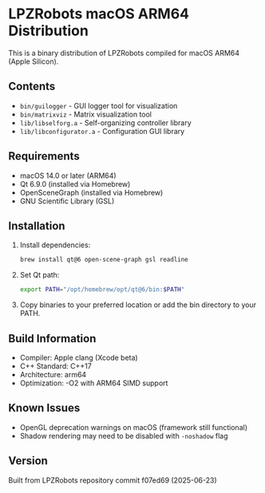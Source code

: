 # LPZRobots macOS ARM64 Distribution

This is a binary distribution of LPZRobots compiled for macOS ARM64 (Apple Silicon).

## Contents

- `bin/guilogger` - GUI logger tool for visualization
- `bin/matrixviz` - Matrix visualization tool
- `lib/libselforg.a` - Self-organizing controller library
- `lib/libconfigurator.a` - Configuration GUI library

## Requirements

- macOS 14.0 or later (ARM64)
- Qt 6.9.0 (installed via Homebrew)
- OpenSceneGraph (installed via Homebrew)
- GNU Scientific Library (GSL)

## Installation

1. Install dependencies:
   ```bash
   brew install qt@6 open-scene-graph gsl readline
   ```

2. Set Qt path:
   ```bash
   export PATH="/opt/homebrew/opt/qt@6/bin:$PATH"
   ```

3. Copy binaries to your preferred location or add the bin directory to your PATH.

## Build Information

- Compiler: Apple clang (Xcode beta)
- C++ Standard: C++17
- Architecture: arm64
- Optimization: -O2 with ARM64 SIMD support

## Known Issues

- OpenGL deprecation warnings on macOS (framework still functional)
- Shadow rendering may need to be disabled with `-noshadow` flag

## Version

Built from LPZRobots repository commit f07ed69 (2025-06-23)